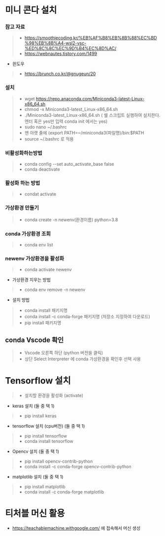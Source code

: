 # 미니 콘다 설치

### 참고 자료
> * https://smoothiecoding.kr/%EB%AF%B8%EB%8B%88%EC%BD%98%EB%8B%A4-wsl2-vsc-%ED%8C%8C%EC%9D%B4%EC%8D%AC/
> * https://webnautes.tistory.com/1499
* 윈도우
> *  https://brunch.co.kr/@gnugeun/20

### 설치
> * wget https://repo.anaconda.com/Miniconda3-latest-Linux-x86_64.sh
> * chmod -x Miniconda3-latest_Linux-x86_64.sh
> * ./Miniconda3-latest_Linux-x86_64.sh ( 쉘 스크립트 실행하여 설치한다. 엔터 혹은 yes만 입력 conda init 에서는 yes)
> * sudo nano ~/.bashrc
> * 맨 아랫 줄에 (export PATH=~/miniconda3(파일명)/bin:$PATH
> * source ~/.bashrc 로 적용

### 비활성화하는방법
> * conda config --set auto_activate_base false
> * conda deactivate

### 활성화 하는 방법
> * condat activate

### 가상환경 만들기
> * conda create -n newenv(환경이름) python=3.8

### conda 가상환경 조회
> * conda env list

### newenv 가상환경을 활성화
> * conda activate newenv

* 가상환경 지우는 방법
> * conda env remove -n newenv

* 설치 방법
> * conda install 패키지명
> * conda install -c conda-forge 패키지명 (저장소 지정하여 다운로드)
> * pip install 패키지명

## conda Vscode 확인
> * Vscode 오른쪽 하단 (python 버전을 클릭)
> * 상단 Select Interpreter 에 conda 가상환경을 확인후 선택 사용

# Tensorflow 설치
> * 설치할 환경을 활성화 (activate)

* keras 설치 (둘 중 택 1)
> * pip install keras

* tensorflow 설치 (cpu버전) (둘 중 택 1)
> * pip install tensorflow
> * conda install tensorflow

* Opencv 설치 (둘 중 택 1)
> * pip install opencv-contrib-python
> * conda install -c conda-forge opencv-contrib-python

* matplotlib 설치 (둘 중 택 1)
> * pip install matplotlib
> * conda install -c conda-forge matplotlib

# 티처블 머신 활용

* https://teachablemachine.withgoogle.com/ 에 접속해서 머신 생성
















